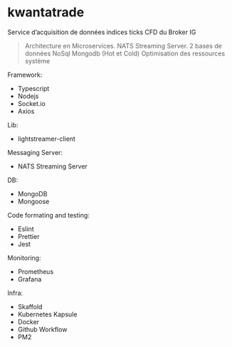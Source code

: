 # kwantatrade

Service d’acquisition de données indices ticks CFD du Broker IG 

> Architecture en Microservices. 
> NATS Streaming Server. 
> 2 bases de données NoSql Mongodb (Hot et Cold)
> Optimisation des ressources système

Framework:
 - Typescript
 - Nodejs
 - Socket.io
 - Axios
 
Lib: 
 - lightstreamer-client

Messaging Server:
 - NATS Streaming Server

DB:
 - MongoDB
 - Mongoose

Code formating and testing:
  - Eslint
  - Prettier
  - Jest

Monitoring:
 - Prometheus
 - Grafana

Infra:
 - Skaffold
 - Kubernetes Kapsule
 - Docker
 - Github Workflow
 - PM2
